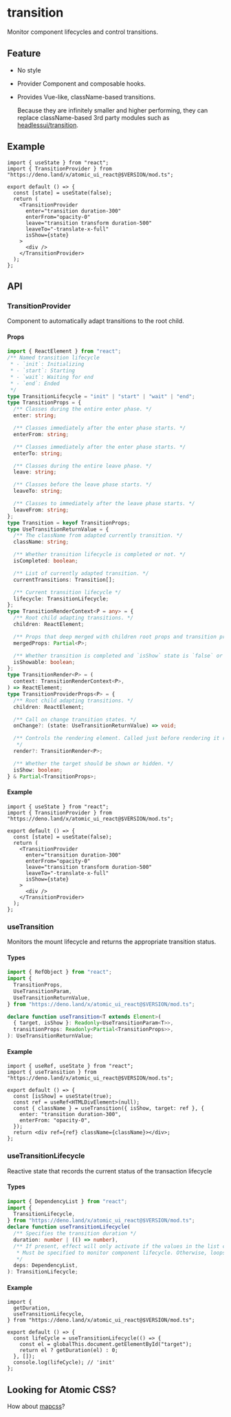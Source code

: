 # transition

Monitor component lifecycles and control transitions.

## Feature

- No style
- Provider Component and composable hooks.
- Provides Vue-like, className-based transitions.

  Because they are infinitely smaller and higher performing, they can replace
  className-based 3rd party modules such as
  [headlessui/transition](https://headlessui.dev/react/transition).

## Example

```tsx
import { useState } from "react";
import { TransitionProvider } from "https://deno.land/x/atomic_ui_react@$VERSION/mod.ts";

export default () => {
  const [state] = useState(false);
  return (
    <TransitionProvider
      enter="transition duration-300"
      enterFrom="opacity-0"
      leave="transition transform duration-500"
      leaveTo="-translate-x-full"
      isShow={state}
    >
      <div />
    </TransitionProvider>
  );
};
```

## API

### TransitionProvider

Component to automatically adapt transitions to the root child.

#### Props

```ts
import { ReactElement } from "react";
/** Named transition lifecycle
 * - `init`: Initializing
 * - `start`: Starting
 * - `wait`: Waiting for end
 * - `end`: Ended
 */
type TransitionLifecycle = "init" | "start" | "wait" | "end";
type TransitionProps = {
  /** Classes during the entire enter phase. */
  enter: string;

  /** Classes immediately after the enter phase starts. */
  enterFrom: string;

  /** Classes immediately after the enter phase starts. */
  enterTo: string;

  /** Classes during the entire leave phase. */
  leave: string;

  /** Classes before the leave phase starts. */
  leaveTo: string;

  /** Classes to immediately after the leave phase starts. */
  leaveFrom: string;
};
type Transition = keyof TransitionProps;
type UseTransitionReturnValue = {
  /** The className from adapted currently transition. */
  className: string;

  /** Whether transition lifecycle is completed or not. */
  isCompleted: boolean;

  /** List of currently adapted transition. */
  currentTransitions: Transition[];

  /** Current transition lifecycle */
  lifecycle: TransitionLifecycle;
};
type TransitionRenderContext<P = any> = {
  /** Root child adapting transitions. */
  children: ReactElement;

  /** Props that deep merged with children root props and transition props */
  mergedProps: Partial<P>;

  /** Whether transition is completed and `isShow` state is `false` or not. */
  isShowable: boolean;
};
type TransitionRender<P> = (
  context: TransitionRenderContext<P>,
) => ReactElement;
type TransitionProviderProps<P> = {
  /** Root child adapting transitions. */
  children: ReactElement;

  /** Call on change transition states. */
  onChange?: (state: UseTransitionReturnValue) => void;

  /** Controls the rendering element. Called just before rendering it returns the element to actually render.
   */
  render?: TransitionRender<P>;

  /** Whether the target should be shown or hidden. */
  isShow: boolean;
} & Partial<TransitionProps>;
```

#### Example

```tsx
import { useState } from "react";
import { TransitionProvider } from "https://deno.land/x/atomic_ui_react@$VERSION/mod.ts";

export default () => {
  const [state] = useState(false);
  return (
    <TransitionProvider
      enter="transition duration-300"
      enterFrom="opacity-0"
      leave="transition transform duration-500"
      leaveTo="-translate-x-full"
      isShow={state}
    >
      <div />
    </TransitionProvider>
  );
};
```

### useTransition

Monitors the mount lifecycle and returns the appropriate transition status.

#### Types

```ts
import { RefObject } from "react";
import {
  TransitionProps,
  UseTransitionParam,
  UseTransitionReturnValue,
} from "https://deno.land/x/atomic_ui_react@$VERSION/mod.ts";

declare function useTransition<T extends Element>(
  { target, isShow }: Readonly<UseTransitionParam<T>>,
  transitionProps: Readonly<Partial<TransitionProps>>,
): UseTransitionReturnValue;
```

#### Example

```tsx
import { useRef, useState } from "react";
import { useTransition } from "https://deno.land/x/atomic_ui_react@$VERSION/mod.ts";

export default () => {
  const [isShow] = useState(true);
  const ref = useRef<HTMLDivElement>(null);
  const { className } = useTransition({ isShow, target: ref }, {
    enter: "transition duration-300",
    enterFrom: "opacity-0",
  });
  return <div ref={ref} className={className}></div>;
};
```

### useTransitionLifecycle

Reactive state that records the current status of the transaction lifecycle

#### Types

```ts
import { DependencyList } from "react";
import {
  TransitionLifecycle,
} from "https://deno.land/x/atomic_ui_react@$VERSION/mod.ts";
declare function useTransitionLifecycle(
  /** Specifies the transition duration */
  duration: number | (() => number),
  /** If present, effect will only activate if the values in the list change.
   * Must be specified to monitor component lifecycle. Otherwise, loops may occur.
   */
  deps: DependencyList,
): TransitionLifecycle;
```

#### Example

```tsx
import {
  getDuration,
  useTransitionLifecycle,
} from "https://deno.land/x/atomic_ui_react@$VERSION/mod.ts";

export default () => {
  const lifeCycle = useTransitionLifecycle(() => {
    const el = globalThis.document.getElementById("target");
    return el ? getDuration(el) : 0;
  }, []);
  console.log(lifeCycle); // 'init'
};
```

## Looking for Atomic CSS?

How about [mapcss](https://github.com/TomokiMiyauci/mapcss)?
